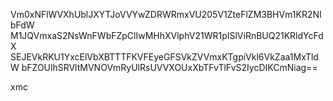 Vm0xNFlWVXhUblJXYTJoVVYwZDRWRmxVU205V1ZteFlZM3BHVm1KR2NIbFdW
M1JQVmxaS2NsWnFWbFZpClIwMHhXVlphV21WR1pISlViRnBUQ21KRldYcFdX
SEJEVkRKU1YxcElVbXBTTTFKVFEyeGFSVkZVVmxKTgpiVkl6VkZaa1MxTldW
bFZOUlhSRVltMVNOVmRyUlRsUVVXOUxXbTFvTlFvS2IycDIKCmNiag==

xmc